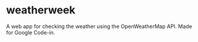 # weatherweek
A web app for checking the weather using the OpenWeatherMap API. Made for Google Code-in.
